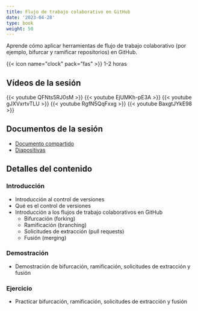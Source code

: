 ```yaml
---
title: Flujo de trabajo colaborativo en GitHub
date: '2023-04-28'
type: book
weight: 50
---
```


Aprende cómo aplicar herramientas de flujo de trabajo colaborativo (por ejemplo, bifurcar y ramificar repositorios) en GitHub.

<!--more-->

{{< icon name="clock" pack="fas" >}} 1-2 horas

## Vídeos de la sesión

{{< youtube QFNts5RJ0sM >}}
{{< youtube EjUMKh-pE3A >}}
{{< youtube gJXVxrtvTLU >}}
{{< youtube RgfN5QqFxxg >}}
{{< youtube BaxgtJYkE98 >}}

## Documentos de la sesión
- [Documento compartido](https://docs.google.com/document/d/1PXmTW-qqoPCMpQSDL-xT3Xu9H3dLKpuBIh1dauwHS-s/edit?usp=sharing)
- [Diapositivas](https://docs.google.com/presentation/d/1lu2x8ggWR2OGvvmIQNpdb2us4krsF2VNZm4w9e8oZuA/edit?usp=sharing)

## Detalles del contenido
### Introducción
- Introducción al control de versiones
- Qué es el control de versiones
- Introducción a los flujos de trabajo colaborativos en GitHub
  - Bifurcación (forking)
  - Ramificación (branching)
  - Solicitudes de extracción (pull requests)
  - Fusión (merging)

### Demostración
- Demostración de bifurcación, ramificación, solicitudes de extracción y fusión

### Ejercicio
- Practicar bifurcación, ramificación, solicitudes de extracción y fusión
